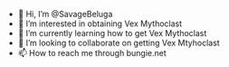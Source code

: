 - 👋 Hi, I’m @SavageBeluga
- 👀 I’m interested in obtaining Vex Mythoclast
- 🌱 I’m currently learning how to get Vex Mythoclast
- 💞️ I’m looking to collaborate on getting Vex Mtyhoclast
- 📫 How to reach me through bungie.net

<!---
SavageBeluga/SavageBeluga is a ✨ special ✨ repository because its `README.md` (this file) appears on your GitHub profile.
You can click the Preview link to take a look at your changes.
--->

